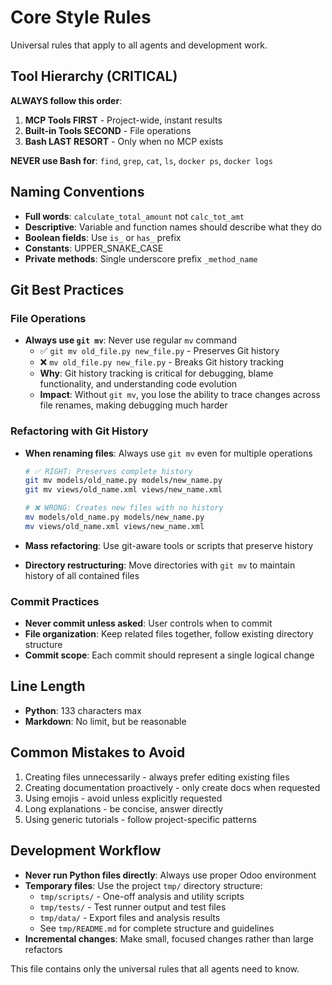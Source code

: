 # Core Style Rules

Universal rules that apply to all agents and development work.

## Tool Hierarchy (CRITICAL)

**ALWAYS follow this order**:

1. **MCP Tools FIRST** - Project-wide, instant results
2. **Built-in Tools SECOND** - File operations
3. **Bash LAST RESORT** - Only when no MCP exists

**NEVER use Bash for**: `find`, `grep`, `cat`, `ls`, `docker ps`, `docker logs`

## Naming Conventions

- **Full words**: `calculate_total_amount` not `calc_tot_amt`
- **Descriptive**: Variable and function names should describe what they do
- **Boolean fields**: Use `is_` or `has_` prefix
- **Constants**: UPPER_SNAKE_CASE
- **Private methods**: Single underscore prefix `_method_name`

## Git Best Practices

### File Operations

- **Always use `git mv`**: Never use regular `mv` command
    - ✅ `git mv old_file.py new_file.py` - Preserves Git history
    - ❌ `mv old_file.py new_file.py` - Breaks Git history tracking
    - **Why**: Git history tracking is critical for debugging, blame functionality, and understanding code evolution
    - **Impact**: Without `git mv`, you lose the ability to trace changes across file renames, making debugging much
      harder

### Refactoring with Git History

- **When renaming files**: Always use `git mv` even for multiple operations
  ```bash
  # ✅ RIGHT: Preserves complete history
  git mv models/old_name.py models/new_name.py
  git mv views/old_name.xml views/new_name.xml
  
  # ❌ WRONG: Creates new files with no history
  mv models/old_name.py models/new_name.py
  mv views/old_name.xml views/new_name.xml
  ```

- **Mass refactoring**: Use git-aware tools or scripts that preserve history
- **Directory restructuring**: Move directories with `git mv` to maintain history of all contained files

### Commit Practices

- **Never commit unless asked**: User controls when to commit
- **File organization**: Keep related files together, follow existing directory structure
- **Commit scope**: Each commit should represent a single logical change

## Line Length

- **Python**: 133 characters max
- **Markdown**: No limit, but be reasonable

## Common Mistakes to Avoid

1. Creating files unnecessarily - always prefer editing existing files
2. Creating documentation proactively - only create docs when requested
3. Using emojis - avoid unless explicitly requested
4. Long explanations - be concise, answer directly
5. Using generic tutorials - follow project-specific patterns

## Development Workflow

- **Never run Python files directly**: Always use proper Odoo environment
- **Temporary files**: Use the project `tmp/` directory structure:
    - `tmp/scripts/` - One-off analysis and utility scripts
    - `tmp/tests/` - Test runner output and test files
    - `tmp/data/` - Export files and analysis results
    - See `tmp/README.md` for complete structure and guidelines
- **Incremental changes**: Make small, focused changes rather than large refactors

This file contains only the universal rules that all agents need to know.